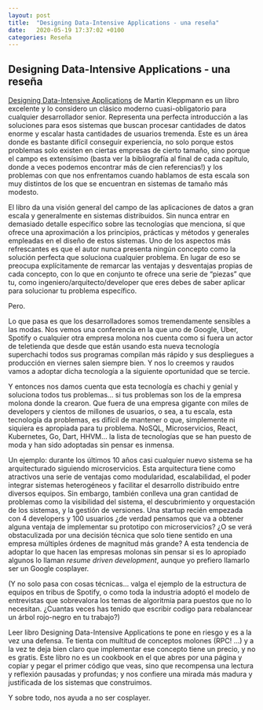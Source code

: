 ```yaml
---
layout: post
title:  "Designing Data-Intensive Applications - una reseña"
date:   2020-05-19 17:37:02 +0100
categories: Reseña
---
```


Designing Data-Intensive Applications - una reseña
---

[Designing Data-Intensive Applications](https://www.amazon.co.uk/Designing-Data-Intensive-Applications-Reliable-Maintainable/dp/1449373321) de Martin Kleppmann es un libro excelente y lo considero un clásico moderno cuasi-obligatorio para cualquier desarrollador senior. Representa una perfecta introducción a las soluciones para esos sistemas que buscan procesar cantidades de datos enorme y escalar hasta cantidades de usuarios tremenda. Este es un área donde es bastante difícil conseguir experiencia, no solo porque estos problemas solo existen en ciertas empresas de cierto tamaño, sino porque el campo es extensísimo (basta ver la bibliografía al final de cada capítulo, donde a veces podemos encontrar más de cien referencias!) y los problemas con que nos enfrentamos cuando hablamos de esta escala son muy distintos de los que se encuentran en sistemas de tamaño más modesto.  

El libro da una visión general del campo de las aplicaciones de datos a gran escala y generalmente en sistemas distribuidos. Sin nunca entrar en demasiado detalle específico sobre las tecnologías que menciona, sí que ofrece una aproximación a los principios, prácticas y métodos y generales empleadas en el diseño de estos sistemas. Uno de los aspectos más refrescantes es que el autor nunca presenta ningún concepto como la solución perfecta que soluciona cualquier problema. En lugar de eso se preocupa explícitamente de remarcar las ventajas y desventajas propias de cada concepto, con lo que en conjunto te ofrece una serie de “piezas” que tu, como ingeniero/arquitecto/developer que eres debes de saber aplicar para solucionar tu problema específico.

Pero.

Lo que pasa es que los desarrolladores somos tremendamente sensibles a las modas. Nos vemos una conferencia en la que uno de Google, Uber, Spotify o cualquier otra empresa molona nos cuenta como si fuera un actor de teletienda que desde que están usando esta nueva tecnología superchachi todos sus programas compilan más rápido y sus despliegues a producción en viernes salen siempre bien. Y nos lo creemos y raudos vamos a adoptar dicha tecnología a la siguiente oportunidad que se tercie.

Y entonces nos damos cuenta que esta tecnología es chachi y genial y soluciona todos tus problemas… si tus problemas son los de la empresa molona donde la crearon. Que fuera de una empresa gigante con miles de developers y cientos de millones de usuarios, o sea, a tu escala, esta tecnología da problemas, es difícil de mantener o que, simplemente ni siquiera es apropiada para tu problema. NoSQL, Microservicios, React, Kubernetes, Go, Dart, HHVM… la lista de tecnologías que se han puesto de moda y han sido adoptadas sin pensar es inmensa.

Un ejemplo: durante los últimos 10 años casi cualquier nuevo sistema se ha arquitecturado siguiendo microservicios. Esta arquitectura tiene como atractivos una serie de ventajas como modularidad, escalabilidad, el poder integrar sistemas heterogéneos y facilitar el desarrollo distribuido entre diversos equipos. Sin embargo, también conlleva una gran cantidad de problemas como la visibilidad del sistema, el descubrimiento y orquestación de los sistemas, y la gestión de versiones. Una startup recién empezada con 4 developers y 100 usuarios ¿de verdad pensamos que va a obtener alguna ventaja de implementar su prototipo con microservicios? ¿O se verá obstaculizada por una decisión técnica que solo tiene sentido en una empresa múltiples órdenes de magnitud más grande? A esta tendencia de adoptar lo que hacen las empresas molonas sin pensar si es lo apropiado algunos lo llaman *resume driven development*, aunque yo prefiero llamarlo ser un Google cosplayer. 

(Y no solo pasa con cosas técnicas… valga el ejemplo de la estructura de equipos en tribus de Spotify, o como toda la industria adoptó el modelo de entrevistas que sobrevalora los temas de algoritmia para puestos que no lo necesitan. ¿Cuantas veces has tenido que escribir codigo para rebalancear un árbol rojo-negro en tu trabajo?)

Leer libro Designing Data-Intensive Applications te pone en riesgo y es a la vez una defensa. Te tienta con multitud de conceptos molones (RPC! …) y a la vez te deja bien claro que implementar ese concepto tiene un precio, y no es gratis. Este libro no es un cookbook en el que abres por una página y copiar y pegar el primer código que veas, sino que recompensa una lectura y reflexión pausadas y profundas; y nos confiere una mirada más madura y justificada de los sistemas que construimos.

Y sobre todo, nos ayuda a no ser cosplayer.


